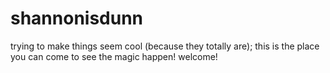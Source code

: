 # shannonisdunn
trying to make things seem cool (because they totally are); this is the place you can come to see the magic happen! welcome!
